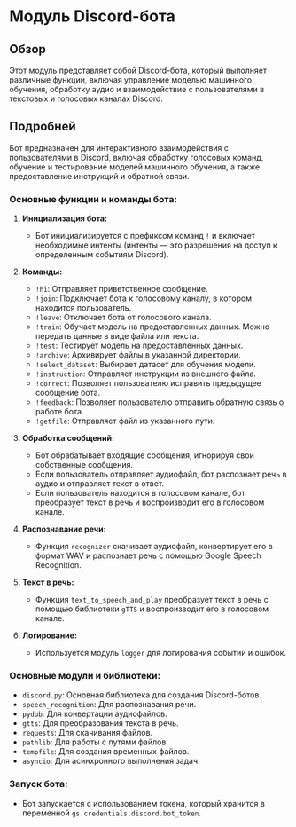 # Модуль Discord-бота

## Обзор

Этот модуль представляет собой Discord-бота, который выполняет различные функции, включая управление моделью машинного обучения, обработку аудио и взаимодействие с пользователями в текстовых и голосовых каналах Discord.

## Подробней

Бот предназначен для интерактивного взаимодействия с пользователями в Discord, включая обработку голосовых команд, обучение и тестирование моделей машинного обучения, а также предоставление инструкций и обратной связи.

### Основные функции и команды бота:

1.  **Инициализация бота:**

    *   Бот инициализируется с префиксом команд `!` и включает необходимые интенты (интенты — это разрешения на доступ к определенным событиям Discord).
2.  **Команды:**

    *   `!hi`: Отправляет приветственное сообщение.
    *   `!join`: Подключает бота к голосовому каналу, в котором находится пользователь.
    *   `!leave`: Отключает бота от голосового канала.
    *   `!train`: Обучает модель на предоставленных данных. Можно передать данные в виде файла или текста.
    *   `!test`: Тестирует модель на предоставленных данных.
    *   `!archive`: Архивирует файлы в указанной директории.
    *   `!select_dataset`: Выбирает датасет для обучения модели.
    *   `!instruction`: Отправляет инструкции из внешнего файла.
    *   `!correct`: Позволяет пользователю исправить предыдущее сообщение бота.
    *   `!feedback`: Позволяет пользователю отправить обратную связь о работе бота.
    *   `!getfile`: Отправляет файл из указанного пути.
3.  **Обработка сообщений:**

    *   Бот обрабатывает входящие сообщения, игнорируя свои собственные сообщения.
    *   Если пользователь отправляет аудиофайл, бот распознает речь в аудио и отправляет текст в ответ.
    *   Если пользователь находится в голосовом канале, бот преобразует текст в речь и воспроизводит его в голосовом канале.
4.  **Распознавание речи:**

    *   Функция `recognizer` скачивает аудиофайл, конвертирует его в формат WAV и распознает речь с помощью Google Speech Recognition.
5.  **Текст в речь:**

    *   Функция `text_to_speech_and_play` преобразует текст в речь с помощью библиотеки `gTTS` и воспроизводит его в голосовом канале.
6.  **Логирование:**

    *   Используется модуль `logger` для логирования событий и ошибок.

### Основные модули и библиотеки:

*   `discord.py`: Основная библиотека для создания Discord-ботов.
*   `speech_recognition`: Для распознавания речи.
*   `pydub`: Для конвертации аудиофайлов.
*   `gtts`: Для преобразования текста в речь.
*   `requests`: Для скачивания файлов.
*   `pathlib`: Для работы с путями файлов.
*   `tempfile`: Для создания временных файлов.
*   `asyncio`: Для асинхронного выполнения задач.

### Запуск бота:

*   Бот запускается с использованием токена, который хранится в переменной `gs.credentials.discord.bot_token`.